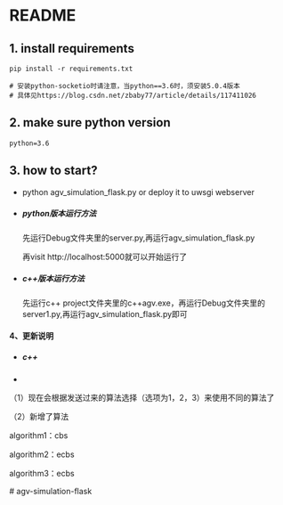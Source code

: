 # README

## 1. install requirements

```shell script
pip install -r requirements.txt

# 安装python-socketio时请注意，当python==3.6时，须安装5.0.4版本
# 具体见https://blog.csdn.net/zbaby77/article/details/117411026

```

## 2. make sure python version

```shell script
python=3.6
```

## 3. how to start?

* python agv_simulation_flask.py or deploy it to uwsgi webserver

* ##### python版本运行方法

  先运行Debug文件夹里的server.py,再运行agv_simulation_flask.py

  再visit http://localhost:5000就可以开始运行了

* ##### c++版本运行方法

  先运行c++ project文件夹里的c++agv.exe，再运行Debug文件夹里的server1.py,再运行agv_simulation_flask.py即可

#### 4、更新说明

- ##### c++
- 
（1）现在会根据发送过来的算法选择（选项为1，2，3）来使用不同的算法了

（2）新增了算法

algorithm1：cbs

algorithm2：ecbs

algorithm3：ecbs





#   a g v - s i m u l a t i o n - f l a s k  
 